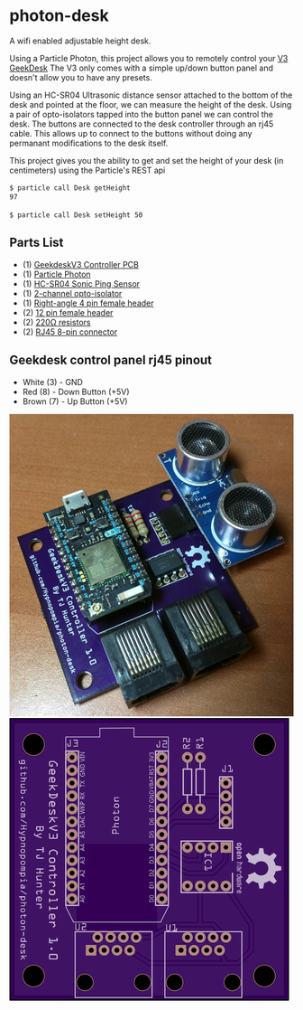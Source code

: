 photon-desk
==============

A wifi enabled adjustable height desk.

Using a Particle Photon, this project allows you to remotely control your [V3 GeekDesk](http://www.geekdesk.com/geekdesk-v3-frame-only) The V3 only comes with a simple up/down button panel and doesn't allow you to have any presets.

Using an HC-SR04 Ultrasonic distance sensor attached to the bottom of the desk and pointed at the floor, we can measure the height of the desk. Using a pair of opto-isolators tapped into the button panel we can control the desk. The buttons are connected to the desk controller through an rj45 cable. This allows up to connect to the buttons without doing any permanant modifications to the desk itself.

This project gives you the ability to get and set the height of your desk (in centimeters) using the Particle's REST api

```
$ particle call Desk getHeight
97

$ particle call Desk setHeight 50
```

## Parts List

* (1) [GeekdeskV3 Controller PCB](https://github.com/Hypnopompia/photon-desk/tree/master/pcb)
* (1) [Particle Photon](https://store.particle.io/collections/photon)
* (1) [HC-SR04 Sonic Ping Sensor](http://www.amazon.com/s/ref=nb_sb_ss_c_0_3?url=search-alias%3Daps&field-keywords=hc-sr04&sprefix=hc-sr04%2Caps%2C202)
* (1) [2-channel opto-isolator](https://www.digikey.com/product-detail/en/LTV-826/160-1362-5-ND/385832)
* (1) [Right-angle 4 pin female header](https://www.digikey.com/product-detail/en/PPTC041LGBN-RC/S5440-ND/775898)
* (2) [12 pin female header](https://www.digikey.com/product-detail/en/PPTC121LFBN-RC/S6100-ND/807231)
* (2) [220Ω resistors](https://www.digikey.com/product-detail/en/CFR-50JB-52-220R/220H-ND/1291)
* (2) [RJ45 8-pin connector](https://www.sparkfun.com/products/643)

## Geekdesk control panel rj45 pinout

* White (3) - GND
* Red (8) - Down Button (+5V)
* Brown (7) - Up Button (+5V)

![Assembled Board View](https://github.com/Hypnopompia/photon-desk/blob/master/pcb/assembled.jpg?raw=true "Assembled Board View")
![Top Board View](https://github.com/Hypnopompia/photon-desk/blob/master/pcb/board-top.png?raw=true "Top Board View")
